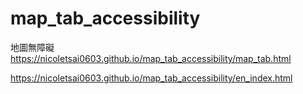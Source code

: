# map_tab_accessibility
地圖無障礙
https://nicoletsai0603.github.io/map_tab_accessibility/map_tab.html

https://nicoletsai0603.github.io/map_tab_accessibility/en_index.html
